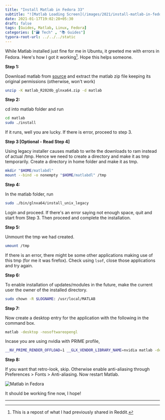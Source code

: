 ```yaml
---
title: "Install Matlab in Fedora 33"
subtitle: "![Matlab Loading Screen](/images/2021/install-matlab-in-fedora-33/Screenshot_20210117_191232.png)"
date: 2021-01-17T19:02:28+05:30
draft: false
tags: [Guides, Matlab, Linux, Fedora]
categories: ["🗃️ Tech" , "📚 Guides"]
typora-root-url: ../../../static
---
```


While Matlab installed just fine for me in Ubuntu, it greeted me with errors in Fedora. Here's how I got it working[^1]. Hope this helps someone.

**Step 1:**

Download matlab from [source] and extract the matlab zip file keeping its original permissions (otherwise, won't work)

```bash
unzip -K matlab_R2020b_glnxa64.zip -d matlab
```

**Step 2:**

cd into matlab folder and run

```bash
cd matlab
sudo ./install
```

If it runs, well you are lucky. If there is error, proceed to step 3.

**Step 3 \[Optional - Read Step 4\]**

Using legacy installer causes matlab to write the downloads to ram instead of actual /tmp. Hence we need to create a directory and make it as tmp temporarily. Create a directory in home folder and make it as tmp.

```bash
mkdir "$HOME/matlabdl"
mount --bind -o nonempty "$HOME/matlabdl" /tmp
```

**Step 4:**

In the matlab folder, run

```bash
sudo ./bin/glnxa64/install_unix_legacy 
```

Login and proceed. If there's an error saying not enough space, quit and start from Step 3. Then proceed and complete the installation.

**Step 5:**

Unmount the tmp we had created.

```bash
umount /tmp
```

If there is an error, there might be some other applications making use of this tmp (for me it was firefox). Check using `lsof`, close those applications and try again.

**Step 6:**

To enable installation of updates/modules in the future, make the current user the owner of the installed directory.

```bash
sudo chown -R $LOGNAME: /usr/local/MATLAB
```

**Step 7:**

Now create a desktop entry for the application with the following in the command box.

```bash
matlab -desktop -nosoftwareopengl
```

Incase you are using nvidia with PRIME profile,

```bash
__NV_PRIME_RENDER_OFFLOAD=1 __GLX_VENDOR_LIBRARY_NAME=nvidia matlab -desktop -nosoftwareopengl
```

**Step 8:**

If you want that retro-look, skip. Otherwise enable anti-aliasing through Preferences > Fonts > Anti-aliasing. Now restart Matlab.

![Matlab in Fedora](/images/2021/install-matlab-in-fedora-33/Screenshot_20210117_195554.png "Matlab in Fedora 33")

It should be working fine now, I hope!

---

[source]: https://in.mathworks.com/downloads/web_downloads/	"Matlab India site"

[^1]: This is a repost of what I had previously shared in Reddit.
